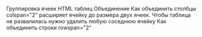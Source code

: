 Группировка ячеек HTML таблиц
Объединение
Как объединить столбцы
colspan="2" расширяет ячейку до размера двух ячеек.
Чтобы таблица не развалилась нужно удалить любую соседнюю ячейку
Как объединить строки
rowspan="2"
